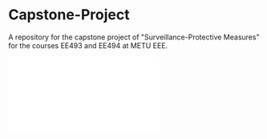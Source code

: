 # Capstone-Project
A repository for the capstone project of "Surveillance-Protective Measures" for the courses EE493 and EE494 at METU EEE. 

![](poster_zeyrek.pdf?raw=true)

